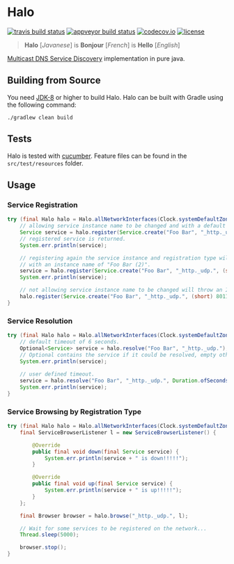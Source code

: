 # Halo

[![travis build status](https://img.shields.io/travis/ofmooseandmen/halo/master.svg?label=travis+build)](https://travis-ci.org/ofmooseandmen/halo)
[![appveyor build status](https://ci.appveyor.com/api/projects/status/wugjgsm3gs4jothg?svg=true)](https://ci.appveyor.com/project/ofmooseandmen/halo)
[![codecov.io](https://codecov.io/github/ofmooseandmen/halo/branches/master/graphs/badge.svg)](https://codecov.io/github/ofmooseandmen/halo)
[![license](https://img.shields.io/badge/license-BSD3-lightgray.svg)](https://opensource.org/licenses/BSD-3-Clause)

> __Halo__ [_Javanese_] is __Bonjour__ [_French_] is __Hello__ [_English_]

[Multicast DNS Service Discovery](http://en.wikipedia.org/wiki/Multicast_DNS) implementation in pure java.

## Building from Source

You need [JDK-8](http://openjdk.java.net/projects/jdk8/) or higher to build Halo.
Halo can be built with Gradle using the following command:

```
./gradlew clean build
```

## Tests

Halo is tested with [cucumber](https://cucumber.io). Feature files can be found in the `src/test/resources` folder.

## Usage

### Service Registration

```java
try (final Halo halo = Halo.allNetworkInterfaces(Clock.systemDefaultZone())) {
    // allowing service instance name to be changed and with a default TTL of 1 hour.
    Service service = halo.register(Service.create("Foo Bar", "_http._udp.", (short) 8009).get());
    // registered service is returned.
    System.err.println(service);

    // registering again the service instance and registration type will return a service
    // with an instance name of "Foo Bar (2)".
    service = halo.register(Service.create("Foo Bar", "_http._udp.", (short) 8010).get());
    System.err.println(service);

    // not allowing service instance name to be changed will throw an IOException at this point.
    halo.register(Service.create("Foo Bar", "_http._udp.", (short) 8011).get(), false);
}
```

### Service Resolution

```java
try (final Halo halo = Halo.allNetworkInterfaces(Clock.systemDefaultZone())) {
    // default timeout of 6 seconds.
    Optional<Service> service = halo.resolve("Foo Bar", "_http._udp.");
    // Optional contains the service if it could be resolved, empty otherwise.
    System.err.println(service);
    
    // user defined timeout.
    service = halo.resolve("Foo Bar", "_http._udp.", Duration.ofSeconds(1));
    System.err.println(service);
}
```

### Service Browsing by Registration Type

```java
try (final Halo halo = Halo.allNetworkInterfaces(Clock.systemDefaultZone())) {
    final ServiceBrowserListener l = new ServiceBrowserListener() {

        @Override
        public final void down(final Service service) {
            System.err.println(service + " is down!!!!!");
        }

        @Override
        public final void up(final Service service) {
            System.err.println(service + " is up!!!!!");
        }
    };

    final Browser browser = halo.browse("_http._udp.", l);

    // Wait for some services to be registered on the network...
    Thread.sleep(5000);

    browser.stop();
}
```
